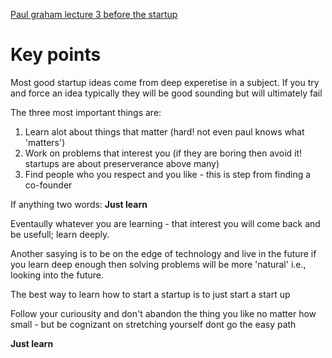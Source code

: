 [Paul graham lecture 3 before the startup](https://www.youtube.com/watch?v=ii1jcLg-eIQ&ab_channel=YCombinatorExtras)

# Key points
Most good startup ideas come from deep experetise in a subject. If you try and force an idea typically they will be good sounding but will ultimately fail

The three most important things are:
1. Learn alot about things  that matter (hard! not even paul knows what 'matters')
2. Work on problems that interest you (if they are boring then avoid it! startups are about preserverance above many)
3. Find people who you respect and you like - this is step from finding a co-founder

If anything two words:
**Just learn**

Eventaully whatever you are learning - that interest you will come back and be usefull; learn deeply.

Another sasying is to be on the edge of technology and live in the future if you learn deep enough then solving problems will be more 'natural' i.e., looking into the future.


The best way to learn how to start a startup is to just start a start up

Follow your curiousity and don't abandon the thing you like no matter how small - but be cognizant on stretching yourself dont go the easy path


**Just learn**
